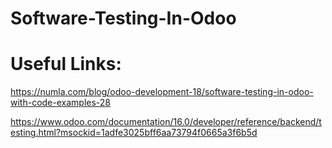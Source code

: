 # Software-Testing-In-Odoo

Useful Links:
=========================
https://numla.com/blog/odoo-development-18/software-testing-in-odoo-with-code-examples-28

https://www.odoo.com/documentation/16.0/developer/reference/backend/testing.html?msockid=1adfe3025bff6aa73794f0665a3f6b5d
